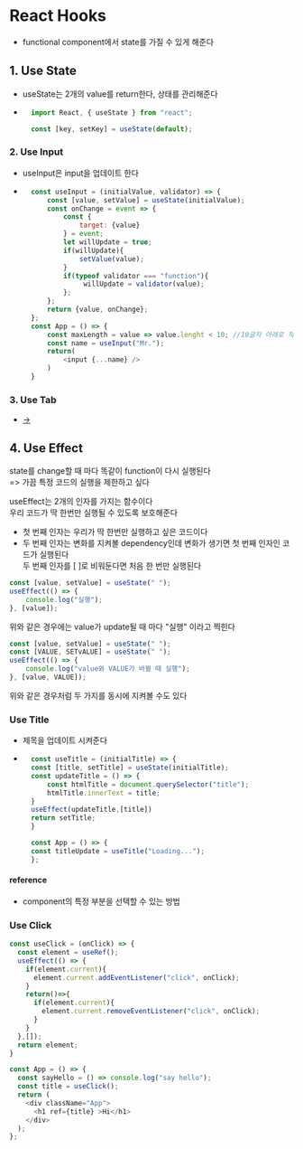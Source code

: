 # React Hooks

+ functional component에서 state를 가질 수 있게 해준다

## 1. Use State
+ useState는 2개의 value를 return한다, 상태를 관리해준다
+ ``` js
    import React, { useState } from "react";

    const [key, setKey] = useState(default);
    ```

### 2. Use Input
+ useInput은 input을 업데이트 한다
+ ``` js
    const useInput = (initialValue, validator) => {
        const [value, setValue] = useState(initialValue);
        const onChange = event => {
            const {
                target: {value}
            } = event;
            let willUpdate = true;
            if(willUpdate){
                setValue(value);
            }
            if(typeof validator === "function"){
                 willUpdate = validator(value);
            };
        };
        return {value, onChange};
    };
    const App = () => {
        const maxLength = value => value.lenght < 10; //10글자 아래로 적용된다
        const name = useInput("Mr.");
        return(
            <input {...name} />
        )
    }
    ```

### 3. Use Tab
+ [->](https://github.com/Lee-Seungje/React-Hooks/blob/main/useState/useTab.js)

## 4. Use Effect

state를 change할 때 마다 똑같이 function이 다시 실행된다\
=> 가끔 특정 코드의 실행을 제한하고 싶다

useEffect는 2개의 인자를 가지는 함수이다  
우리 코드가 딱 한번만 실행될 수 있도록 보호해준다
+ 첫 번째 인자는 우리가 딱 한번만 실행하고 싶은 코드이다  
+ 두 번째 인자는 변화를 지켜볼 dependency인데 변화가 생기면 첫 번째 인자인 코드가 실행된다  
두 번째 인자를 [ ]로 비워둔다면 처음 한 번만 실행된다
```js
const [value, setValue] = useState(" ");
useEffect(() => {
    console.log("실행");
}, [value]);
```
위와 같은 경우에는 value가 update될 때 마다 "실행" 이라고 찍힌다

```js
const [value, setValue] = useState(" ");
const [VALUE, SETvALUE] = useState(" ");
useEffect(() => {
    console.log("value와 VALUE가 바뀔 때 실행");
}, [value, VALUE]);
```
위와 같은 경우처럼 두 가지를 동시에 지켜볼 수도 있다

### Use Title

+ 제목을 업데이트 시켜준다
+ ```js
    const useTitle = (initialTitle) => {
    const [title, setTitle] = useState(initialTitle);
    const updateTitle = () => {
        const htmlTitle = document.querySelector("title");
        htmlTitle.innerText = title;
    }
    useEffect(updateTitle,[title])
    return setTitle;
    }

    const App = () => {
    const titleUpdate = useTitle("Loading...");
    };
    ```

#### reference
+ component의 특정 부분을 선택할 수 있는 방법

### Use Click
```js
const useClick = (onClick) => {
  const element = useRef();
  useEffect(() => {
    if(element.current){
      element.current.addEventListener("click", onClick);
    }
    return()=>{
      if(element.current){
        element.current.removeEventListener("click", onClick);
      }
    }
  },[]);
  return element;
}

const App = () => {
  const sayHello = () => console.log("say hello");
  const title = useClick();
  return (
    <div className="App">
      <h1 ref={title} >Hi</h1>
    </div>
  );
};
```